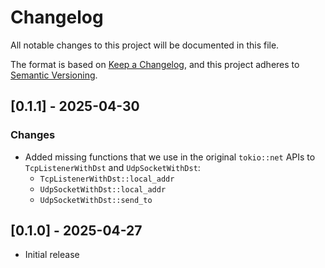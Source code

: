 # Changelog
All notable changes to this project will be documented in this file.

The format is based on [Keep a Changelog](https://keepachangelog.com/en/1.1.0/),
and this project adheres to [Semantic Versioning](https://semver.org/spec/v2.0.0.html).

## [0.1.1] - 2025-04-30

### Changes
- Added missing functions that we use in the original `tokio::net` APIs to 
`TcpListenerWithDst` and `UdpSocketWithDst`:
  - `TcpListenerWithDst::local_addr`
  - `UdpSocketWithDst::local_addr`
  - `UdpSocketWithDst::send_to`

## [0.1.0] - 2025-04-27

- Initial release
